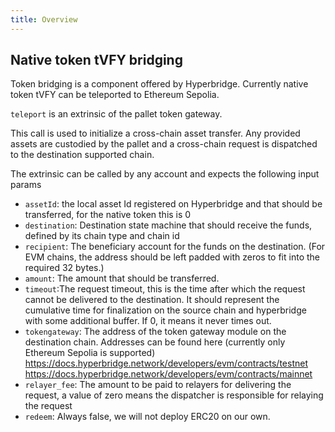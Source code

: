 ```yaml
---
title: Overview
---
```


## Native token tVFY bridging

Token bridging is a component offered by Hyperbridge.
Currently native token tVFY can be teleported to Ethereum Sepolia.

`teleport` is an extrinsic of the pallet token gateway.

This call is used to initialize a cross-chain asset transfer. Any provided assets are custodied by the pallet and a cross-chain request is dispatched to the destination supported chain.

The extrinsic can be called by any account and expects the following input params

- `assetId`: the local asset Id registered on Hyperbridge and that should be transferred, for the native token this is 0
- `destination`: Destination state machine that should receive the funds, defined by its chain type and chain id
- `recipient`: The beneficiary account for the funds on the destination. (For EVM chains, the address should be left padded with zeros to fit into the required 32 bytes.)
- `amount`: The amount that should be transferred.
- `timeout`:The request timeout, this is the time after which the request cannot be delivered to the destination. It should represent the cumulative time for finalization on the source chain and hyperbridge with some additional buffer. If 0, it means it never times out.
- `tokengateway`: The address of the token gateway module on the destination chain. Addresses can be found here (currently only Ethereum Sepolia is supported) https://docs.hyperbridge.network/developers/evm/contracts/testnet
https://docs.hyperbridge.network/developers/evm/contracts/mainnet
- `relayer_fee`: The amount to be paid to relayers for delivering the request, a value of zero means the dispatcher is responsible for relaying the request
- `redeem`: Always false, we will not deploy ERC20 on our own.




